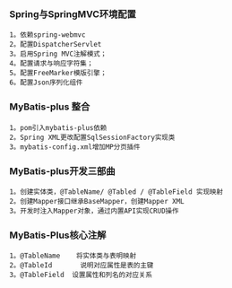 ### Spring与SpringMVC环境配置 ###
    1。依赖spring-webmvc
    2。配置DispatcherServlet
    3。启用Spring MVC注解模式；
    4。配置请求与响应字符集；
    5。配置FreeMarker模版引擎；
    6。配置Json序列化组件


### MyBatis-plus 整合 ###
    1。pom引入mybatis-plus依赖
    2。Spring XML更改配置SqlSessionFactory实现类
    3。mybatis-config.xml增加MP分页插件

### MyBatis-plus开发三部曲 ###
    1。创建实体类，@TableName/ @Tabled / @TableField 实现映射
    2。创建Mapper接口继承BaseMapper，创建Mapper XML
    3。开发时注入Mapper对象，通过内置API实现CRUD操作

### MyBatis-Plus核心注解 ###
    1。@TableName    将实体类与表明映射
    2。@TableId       说明对应属性是表的主键
    3。@TableField  设置属性和列名的对应关系